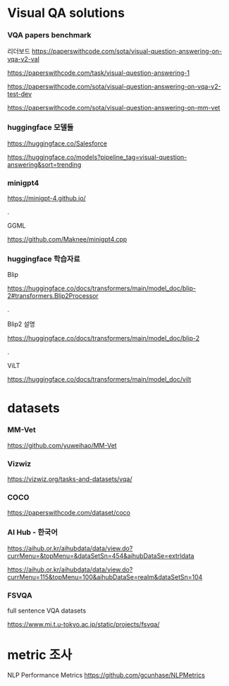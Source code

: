 # Visual QA solutions

### VQA papers benchmark

리더보드
https://paperswithcode.com/sota/visual-question-answering-on-vqa-v2-val

https://paperswithcode.com/task/visual-question-answering-1

https://paperswithcode.com/sota/visual-question-answering-on-vqa-v2-test-dev

https://paperswithcode.com/sota/visual-question-answering-on-mm-vet


### huggingface 모델들

https://huggingface.co/Salesforce

https://huggingface.co/models?pipeline_tag=visual-question-answering&sort=trending


### minigpt4 

https://minigpt-4.github.io/

.


GGML

https://github.com/Maknee/minigpt4.cpp 


### huggingface 학습자료

Blip

https://huggingface.co/docs/transformers/main/model_doc/blip-2#transformers.Blip2Processor

.

Blip2 설명

https://huggingface.co/docs/transformers/main/model_doc/blip-2

.

ViLT

https://huggingface.co/docs/transformers/main/model_doc/vilt


# datasets

### MM-Vet
https://github.com/yuweihao/MM-Vet

### Vizwiz
https://vizwiz.org/tasks-and-datasets/vqa/

### COCO
https://paperswithcode.com/dataset/coco

### AI Hub - 한국어
https://aihub.or.kr/aihubdata/data/view.do?currMenu=&topMenu=&dataSetSn=454&aihubDataSe=extrldata

https://aihub.or.kr/aihubdata/data/view.do?currMenu=115&topMenu=100&aihubDataSe=realm&dataSetSn=104

### FSVQA
full sentence VQA datasets

https://www.mi.t.u-tokyo.ac.jp/static/projects/fsvqa/

# metric 조사
NLP Performance Metrics
https://github.com/gcunhase/NLPMetrics 
